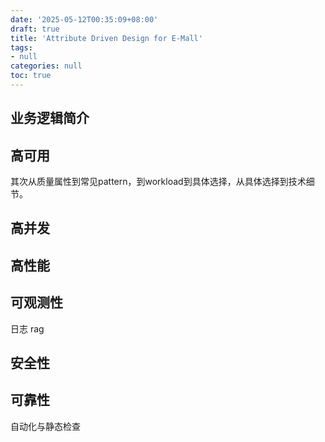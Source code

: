 ```yaml
---
date: '2025-05-12T00:35:09+08:00'
draft: true
title: 'Attribute Driven Design for E-Mall'
tags: 
- null
categories: null
toc: true
---
```


## 业务逻辑简介

## 高可用

其次从质量属性到常见pattern，到workload到具体选择，从具体选择到技术细节。

## 高并发

## 高性能

## 可观测性

日志 rag

## 安全性

## 可靠性

自动化与静态检查
